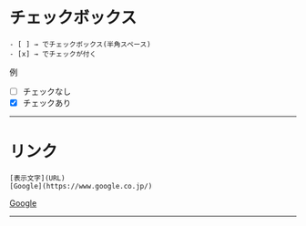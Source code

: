 # チェックボックス
```
- [ ] → でチェックボックス(半角スペース)
- [x] → でチェックが付く
```
例
- [ ] チェックなし
- [x] チェックあり

---

# リンク
```
[表示文字](URL)
[Google](https://www.google.co.jp/)
```
[Google](https://www.google.co.jp/)

---
